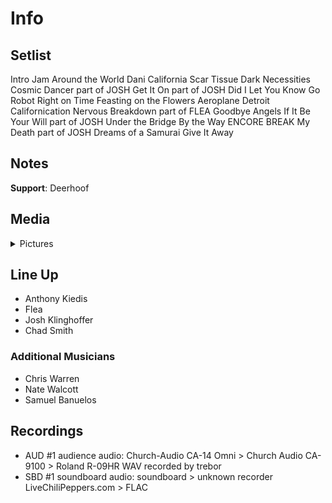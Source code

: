 # Info

## Setlist

Intro Jam
Around the World
Dani California
Scar Tissue
Dark Necessities
Cosmic Dancer part of JOSH
Get It On part of JOSH
Did I Let You Know
Go Robot
Right on Time
Feasting on the Flowers
Aeroplane
Detroit
Californication
Nervous Breakdown part of FLEA
Goodbye Angels
If It Be Your Will part of JOSH
Under the Bridge
By the Way
ENCORE BREAK
My Death part of JOSH
Dreams of a Samurai
Give It Away

## Notes

**Support**: Deerhoof

## Media 

<details>
  <summary>Pictures</summary>
  <!--<img alt="Setlist" title="Setlist" src="_.jpg" height="200" />
  <img alt="Clipping" title="Clipping" src="_.jpg" height="200" />
  <img alt="Flyer" title="Flyer" src="_.jpg" height="200" />-->
</details>

## Line Up

* Anthony Kiedis
* Flea
* Josh Klinghoffer
* Chad Smith

### Additional Musicians

* Chris Warren  
* Nate Walcott  
* Samuel Banuelos

## Recordings

* AUD #1 audience audio: Church-Audio CA-14 Omni > Church Audio CA-9100 > Roland R-09HR WAV recorded by trebor  
* SBD #1 soundboard audio: soundboard > unknown recorder LiveChiliPeppers.com > FLAC